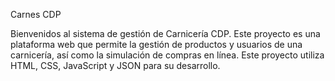 Carnes CDP

Bienvenidos al sistema de gestión de Carnicería CDP. Este proyecto es una plataforma web que permite la gestión de productos y usuarios de una carnicería, así como la simulación de compras en línea. Este proyecto utiliza HTML, CSS, JavaScript y JSON para su desarrollo.